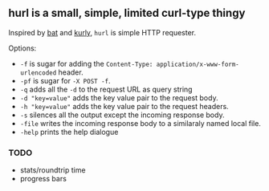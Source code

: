 ## hurl is a small, simple, limited curl-type thingy

Inspired by [bat](https://github.com/astaxie/bat) and [kurly](https://github.com/davidjpeacock/kurly), `hurl` is simple HTTP requester.

Options:

  - `-f` is sugar for adding the `Content-Type: application/x-www-form-urlencoded` header.
  - `-pf` is sugar for `-X POST -f`.
  - `-q` adds all the `-d` to the request URL as query string
  - `-d "key=value"` adds the key value pair to the request body.
  - `-h "key=value"` adds the key value pair to the request headers.
  - `-s` silences all the output except the incoming response body.
  - `-file` writes the incoming response body to a similaraly named local file.
  - `-help` prints the help dialogue

### TODO

  - stats/roundtrip time
  - progress bars


